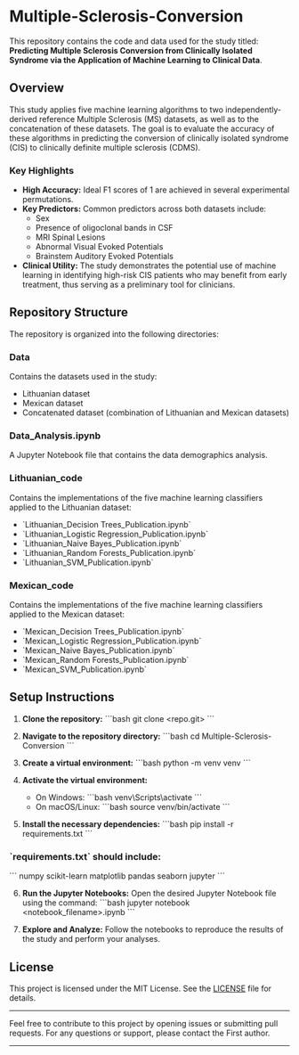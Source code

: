 # Multiple-Sclerosis-Conversion

This repository contains the code and data used for the study titled: **Predicting Multiple Sclerosis Conversion from Clinically Isolated Syndrome via the Application of Machine Learning to Clinical Data**.

## Overview

This study applies five machine learning algorithms to two independently-derived reference Multiple Sclerosis (MS) datasets, as well as to the concatenation of these datasets. The goal is to evaluate the accuracy of these algorithms in predicting the conversion of clinically isolated syndrome (CIS) to clinically definite multiple sclerosis (CDMS).

### Key Highlights
- **High Accuracy:** Ideal F1 scores of 1 are achieved in several experimental permutations.
- **Key Predictors:** Common predictors across both datasets include:
  - Sex
  - Presence of oligoclonal bands in CSF
  - MRI Spinal Lesions
  - Abnormal Visual Evoked Potentials
  - Brainstem Auditory Evoked Potentials
- **Clinical Utility:** The study demonstrates the potential use of machine learning in identifying high-risk CIS patients who may benefit from early treatment, thus serving as a preliminary tool for clinicians.

## Repository Structure

The repository is organized into the following directories:

### Data
Contains the datasets used in the study:
- Lithuanian dataset
- Mexican dataset
- Concatenated dataset (combination of Lithuanian and Mexican datasets)

### Data_Analysis.ipynb
A Jupyter Notebook file that contains the data demographics analysis.

### Lithuanian_code
Contains the implementations of the five machine learning classifiers applied to the Lithuanian dataset:
- \`Lithuanian_Decision Trees_Publication.ipynb\`
- \`Lithuanian_Logistic Regression_Publication.ipynb\`
- \`Lithuanian_Naive Bayes_Publication.ipynb\`
- \`Lithuanian_Random Forests_Publication.ipynb\`
- \`Lithuanian_SVM_Publication.ipynb\`

### Mexican_code
Contains the implementations of the five machine learning classifiers applied to the Mexican dataset:
- \`Mexican_Decision Trees_Publication.ipynb\`
- \`Mexican_Logistic Regression_Publication.ipynb\`
- \`Mexican_Naive Bayes_Publication.ipynb\`
- \`Mexican_Random Forests_Publication.ipynb\`
- \`Mexican_SVM_Publication.ipynb\`

## Setup Instructions

1. **Clone the repository:**
   \`\`\`bash
   git clone <repo.git>
   \`\`\`

2. **Navigate to the repository directory:**
   \`\`\`bash
   cd Multiple-Sclerosis-Conversion
   \`\`\`

3. **Create a virtual environment:**
   \`\`\`bash
   python -m venv venv
   \`\`\`

4. **Activate the virtual environment:**
   - On Windows:
     \`\`\`bash
     venv\\Scripts\\activate
     \`\`\`
   - On macOS/Linux:
     \`\`\`bash
     source venv/bin/activate
     \`\`\`

5. **Install the necessary dependencies:**
   \`\`\`bash
   pip install -r requirements.txt
   \`\`\`

### \`requirements.txt\` should include:
   \`\`\`
   numpy
   scikit-learn
   matplotlib
   pandas
   seaborn
   jupyter
   \`\`\`

6. **Run the Jupyter Notebooks:**
   Open the desired Jupyter Notebook file using the command:
   \`\`\`bash
   jupyter notebook <notebook_filename>.ipynb
   \`\`\`

7. **Explore and Analyze:**
   Follow the notebooks to reproduce the results of the study and perform your analyses.

## License

This project is licensed under the MIT License. See the [LICENSE](LICENSE) file for details.

---

Feel free to contribute to this project by opening issues or submitting pull requests. For any questions or support, please contact the First author.

---




